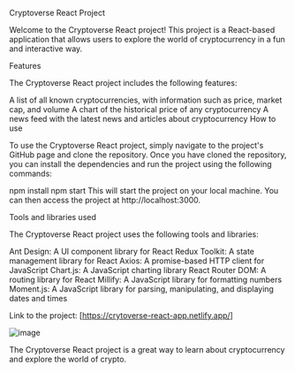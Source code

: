 Cryptoverse React Project

Welcome to the Cryptoverse React project! This project is a React-based application that allows users to explore the world of cryptocurrency in a fun and interactive way.

Features

The Cryptoverse React project includes the following features:

A list of all known cryptocurrencies, with information such as price, market cap, and volume
A chart of the historical price of any cryptocurrency
A news feed with the latest news and articles about cryptocurrency
How to use

To use the Cryptoverse React project, simply navigate to the project's GitHub page and clone the repository. Once you have cloned the repository, you can install the dependencies and run the project using the following commands:

npm install
npm start
This will start the project on your local machine. You can then access the project at http://localhost:3000.

Tools and libraries used

The Cryptoverse React project uses the following tools and libraries:

Ant Design: A UI component library for React
Redux Toolkit: A state management library for React
Axios: A promise-based HTTP client for JavaScript
Chart.js: A JavaScript charting library
React Router DOM: A routing library for React
Millify: A JavaScript library for formatting numbers
Moment.js: A JavaScript library for parsing, manipulating, and displaying dates and times

Link to the project:
[https://crytoverse-react-app.netlify.app/]

![image](https://github.com/nalisharathod01/Crytoverse-React-App/assets/72886289/4bf91430-4e68-47c9-a2ab-585de015f9d9)


The Cryptoverse React project is a great way to learn about cryptocurrency and explore the world of crypto.
